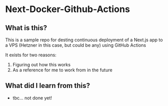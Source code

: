 # Next-Docker-Github-Actions

## What is this?
This is a sample repo for desting continuous deployment of a Next.js app to a VPS (Hetzner in this case, but could be any) using GitHub Actions

It exists for two reasons:
1. Figuring out how this works
2. As a reference for me to work from in the future

## What did I learn from this?
- tbc... not done yet!
